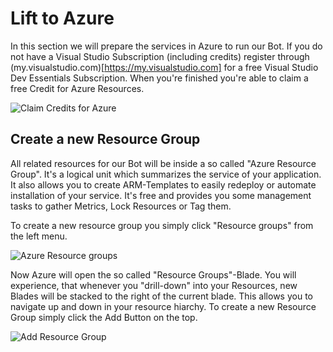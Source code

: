 # Lift to Azure

In this section we will prepare the services in Azure to run our Bot. If you do not have a Visual Studio Subscription (including credits) register through
(my.visualstudio.com)[https://my.visualstudio.com] for a free Visual Studio Dev Essentials Subscription. When you're finished you're able to claim a free Credit for
Azure Resources.

![Claim Credits for Azure](https://8myiwa.by3302.livefilestore.com/y4mvuFQZ1WWmEYW1BJ1wkki4IdWXmLeVc_kEmvCIDhU1kRz_2ALURgGQlpN4c9lW0BFwVnHogJ8-oUSPZ17x_LReGGsFgvppOz0Cc3pK4sJCY_LeocVggSi1MaVH1rKlJyyDgNjH5gX48SsLTAPrbHpMbJCtekbIZnqxWPCyNyFYIprRZj-fZWJ_X4-7naQ-fHrFjvKFV-jhHgORCPw4QSDig?width=660&height=350&cropmode=none)

## Create a new Resource Group

All related resources for our Bot will be inside a so called "Azure Resource Group". It's a logical unit which summarizes the service of your application.
It also allows you to create ARM-Templates to easily redeploy or automate installation of your service. It's free and provides you some management tasks
to gather Metrics, Lock Resources or Tag them.

To create a new resource group you simply click "Resource groups" from the left menu.

![Azure Resource groups](https://lfezmg.by3302.livefilestore.com/y4mQB-65f5J0DjgHkEULxD5i3gdbuo87HJjlXfQYL41hb4R_LkLebGX1za-u78ctc4rbO1sCABmwAWUzITQofszKe2Qo1MbFOD6xW5OOxCkANiYY4GUlTfE7Bp2vQ-vKsb1KKW1dp-MlyXecFdiJUdtG8nHMILKJ2q4RaC0rwtA8Bf1uI3yjDeWG_mLjKUgyVl45qE76gcel92Fw81Gf_jZ2A?width=180&height=660&cropmode=none)

Now Azure will open the so called "Resource Groups"-Blade. You will experience, that whenever you "drill-down" into your Resources, new Blades will be stacked to the right of the current blade. This allows you to navigate up and down in your resource hiarchy. To create a new Resource Group simply click the Add Button on the top.

![Add Resource Group](https://ypadea.by3302.livefilestore.com/y4mneOX5sGZpKUJGP3lh7ApRAnUEjhaCjqN9zFVKCmA83UrRS_gTslD0ltgV9aFzmHQQHLpvwhLVdyVnNkNcqwSxgkq6XocoU6BU1JEr_9s8cFrgj7HbjjB0mbuM3j623TA7pQqfCL53bBeULCiWPkzbmClY6TSu4geiA0cBs2xfHjS8gXi3-5vyT5Y8DleUcNBPB0MbH_BWJGQ4CDfFf6I_g?width=660&height=211&cropmode=none)

